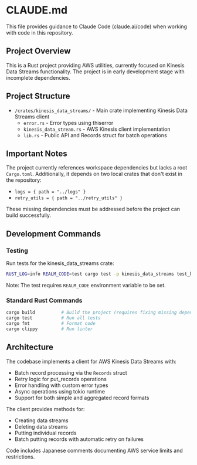 # CLAUDE.md

This file provides guidance to Claude Code (claude.ai/code) when working with code in this repository.

## Project Overview

This is a Rust project providing AWS utilities, currently focused on Kinesis Data Streams functionality. The project is in early development stage with incomplete dependencies.

## Project Structure

- `/crates/kinesis_data_streams/` - Main crate implementing Kinesis Data Streams client
  - `error.rs` - Error types using thiserror
  - `kinesis_data_stream.rs` - AWS Kinesis client implementation
  - `lib.rs` - Public API and Records struct for batch operations

## Important Notes

The project currently references workspace dependencies but lacks a root `Cargo.toml`. Additionally, it depends on two local crates that don't exist in the repository:
- `logs = { path = "../logs" }`
- `retry_utils = { path = "../retry_utils" }`

These missing dependencies must be addressed before the project can build successfully.

## Development Commands

### Testing
Run tests for the kinesis_data_streams crate:
```bash
RUST_LOG=info REALM_CODE=test cargo test -p kinesis_data_streams test_kinesis_data_streams_records -- --nocapture --test-threads=1
```

Note: The test requires `REALM_CODE` environment variable to be set.

### Standard Rust Commands
```bash
cargo build          # Build the project (requires fixing missing dependencies first)
cargo test           # Run all tests
cargo fmt            # Format code
cargo clippy         # Run linter
```

## Architecture

The codebase implements a client for AWS Kinesis Data Streams with:
- Batch record processing via the `Records` struct
- Retry logic for put_records operations
- Error handling with custom error types
- Async operations using tokio runtime
- Support for both simple and aggregated record formats

The client provides methods for:
- Creating data streams
- Deleting data streams  
- Putting individual records
- Batch putting records with automatic retry on failures

Code includes Japanese comments documenting AWS service limits and restrictions.